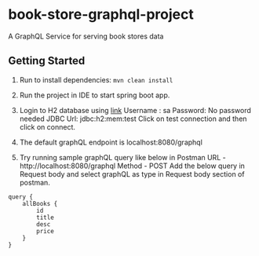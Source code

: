 # book-store-graphql-project
A GraphQL Service for serving book stores data

## Getting Started
1. Run to install dependencies: `mvn clean install`

2. Run the project in IDE to start spring boot app.

3. Login to H2 database using [link](http://localhost:8080/h2-console/login.jsp)
   Username : sa
   Password: No password needed
   JDBC Url: jdbc:h2:mem:test
   Click on test connection and then click on connect.
4. The default graphQL endpoint is localhost:8080/graphql

5. Try running sample graphQL query like below in Postman 
   URL - http://localhost:8080/graphql
   Method - POST
   Add the below query in Request body and select graphQL as type in Request body section of postman.
```
query {
    allBooks {
        id
        title
        desc
        price
    }
}
```
